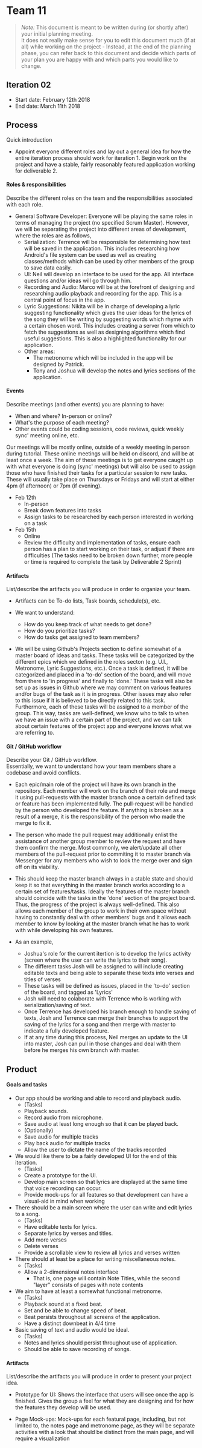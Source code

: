 # Team 11

 > _Note:_ This document is meant to be written during (or shortly after) your initial planning meeting.     
 > It does not really make sense for you to edit this document much (if at all) while working on the project - Instead, at the end of the planning phase, you can refer back to this document and decide which parts of your plan you are happy with and which parts you would like to change.


## Iteration 02

 * Start date: February 12th 2018
 * End date: March 11th 2018

## Process

Quick introduction
 
 * Appoint everyone different roles and lay out a general idea for how the entire iteration process should work for iteration 1. Begin work on the project and have a stable, fairly reasonably featured application working for deliverable 2.

#### Roles & responsibilities

Describe the different roles on the team and the responsibilities associated with each role.
 *  General Software Developer: Everyone will be playing the same roles in terms of managing the project (no specified Scrum Master). However, we will be separating the project into different areas of development, where the roles are as follows,
	* Serialization: Terrence will be responsible for determining how text will be saved in the application. This includes researching how Android's file system can be used as well as creating classes/methods which can be used by other members of the group to save data easily.
	* UI: Neil will develop an interface to be used for the app. All interface questions and/or ideas will go through him.
	* Recording and Audio: Marco will be at the forefront of designing and researching audio playback and recording for the app. This is a central point of focus in the app.
	* Lyric Suggestions: Nikita will be in charge of developing a lyric suggesting functionality which gives the user ideas for the lyrics of the song they will be writing by suggesting words which rhyme with a certain chosen word. This includes creating a server from which to fetch the suggestions as well as designing algorithms which find useful suggestions. This is also a highlighted functionality for our application.
	* Other areas: 
		* The metronome which will be included in the app will be designed by Patrick.
		* Tony and Joshua will develop the notes and lyrics sections of the application.

#### Events

Describe meetings (and other events) you are planning to have:

 * When and where? In-person or online? 
 * What's the purpose of each meeting?
 * Other events could be coding sessions, code reviews, quick weekly sync' meeting online, etc.
 
 Our meetings will be mostly online, outside of a weekly meeting in person during tutorial. These online meetings will be held on discord, and will be at least once a week. The aim of these meetings is to get everyone caught up with what everyone is doing (sync' meetings) but will also be used to assign those who have finished their tasks for a particular session to new tasks. These will usually take place on Thursdays or Fridays and will start at either 4pm (if afternoon) or 7pm (if evening).

 * Feb 12th 
	* In-person
 	* Break down features into tasks
	* Assign tasks to be researched by each person interested in working on a task
 * Feb 15th 
	* Online
	* Review the difficulty and implementation of tasks, ensure each person has a plan to start working on their task, or adjust if there are difficulties (The tasks need to be broken down further, more people or time is required to complete the task by Deliverable 2 Sprint)


#### Artifacts

List/describe the artifacts you will produce in order to organize your team.       

 * Artifacts can be To-do lists, Task boards, schedule(s), etc.
 * We want to understand:
   * How do you keep track of what needs to get done?
   * How do you prioritize tasks?
   * How do tasks get assigned to team members?
 
* We will be using Github's Projects section to define somewhat of a master board of ideas and tasks. These tasks will be categorized by the different epics which we defined in the roles secton (e.g. U.I., Metronome, Lyric Suggestions, etc.). Once a task is defined, it will be categorized and placed in a 'to-do' section of the board, and will move from there to 'in progress' and finally to 'done.' These tasks will also be set up as issues in Github where we may comment on various features and/or bugs of the task as it is in progress. Other issues may also refer to this issue if it is believed to be directly related to this task. Furthermore, each of these tasks will be assigned to a member of the group. This way, tasks are well-defined, we know who to talk to when we have an issue with a certain part of the project, and we can talk about certain features of the project app and everyone knows what we are referring to.

	
#### Git / GitHub workflow

Describe your Git / GitHub workflow.     
Essentially, we want to understand how your team members share a codebase and avoid conflicts.
 
 * Each epic/main role of the project will have its own branch in the repository. Each member will work on the branch of their role and merge it using pull-requests with the master branch once a certain defined task or feature has been implemented fully. The pull-request will be handled by the person who developed the feature. If anything is broken as a result of a merge, it is the responsibility of the person who made the merge to fix it.

 * The person who made the pull request may additionally enlist the assistance of another group member to review the request and have them confirm the merge. Most commonly, we alert/update all other members of the pull-request prior to commiting it to master branch via Messenger for any members who wish to look the merge over and sign off on its viability.
 
 * This should keep the master branch always in a stable state and should keep it so that everything in the master branch works according to a certain set of features/tasks. Ideally the features of the master branch should coincide with the tasks in the 'done' section of the project board. Thus, the progress of the project is always well-defined. This also allows each member of the group to work in their own space without having to constantly deal with other members' bugs and it allows each member to know by looking at the master branch what he has to work with while developing his own features.

 * As an example,
	* Joshua's role for the current itertion is to develop the lyrics activity (screen where the user can write the lyrics to their song). 
	* The different tasks Josh will be assigned to will include creating editable texts and being able to separate these texts into verses and titles of verses
	* These tasks will be defined as issues, placed in the 'to-do' section of the board, and tagged as 'Lyrics'
	* Josh will need to colaborate with Terrence who is working with serialization/saving of text. 
	* Once Terrence has developed his branch enough to handle saving of texts, Josh and Terrence can merge their branches to support the saving of the lyrics for a song and then merge with master to indicate a fully developed feature.
	* If at any time during this process, Neil merges an update to the UI into master, Josh can pull in those changes and deal with them before he merges his own branch with master.


## Product

#### Goals and tasks
 
 * Our app should be working and able to record and playback audio.
	* (Tasks)
	* Playback sounds.
	* Record audio from microphone.
	* Save audio at least long enough so that it can be played back.
	* (Optionally)
	* Save audio for multiple tracks
	* Play back audio for multiple tracks
	* Allow the user to dictate the name of the tracks recorded
 * We would like there to be a fairly developed UI for the end of this iteration.
	* (Tasks)
	* Create a prototype for the UI.
	* Develop main screen so that lyrics are displayed at the same time that voice recording can occur.
	* Provide mock-ups for all features so that development can have a visual-aid in mind when working
 * There should be a main screen where the user can write and edit lyrics to a song.
	* (Tasks)
	* Have editable texts for lyrics.
	* Separate lyrics by verses and titles.
	* Add more verses
	* Delete verses
	* Provide a scrollable view to review all lyrics and verses written
 * There should at least be a place for writing miscellaneous notes.
	* (Tasks)
	* Allow a 2-dimensional notes interface
		* That is, one page will contain Note Titles, while the second "layer" consists of pages with note contents
 * We aim to have at least a somewhat functional metronome.
	* (Tasks)
	* Playback sound at a fixed beat.
	* Set and be able to change speed of beat.
	* Beat persists throughout all screens of the application.
	* Have a distinct downbeat in 4/4 time
 * Basic saving of text and audio would be ideal.
	* (Tasks)
	* Notes and lyrics should persist throughout use of application.
	* Should be able to save recording of songs.

#### Artifacts

List/describe the artifacts you will produce in order to present your project idea.
   
 * Prototype for UI: Shows the interface that users will see once the app is finished. Gives the group a feel for what they are designing and for how the features they develop will be used.

 * Page Mock-ups: Mock-ups for each featural page, including, but not limited to, the notes page and metronome page, as they will be separate activities with a look that should be distinct from the main page, and will require a visualization

